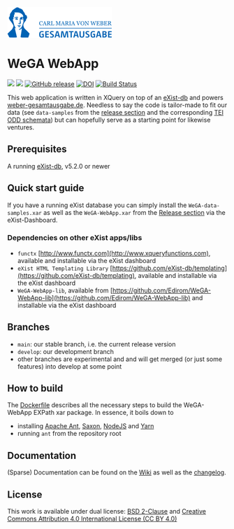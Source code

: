 <a href="https://weber-gesamtausgabe.de/">
  <picture>
    <source media="(prefers-color-scheme: dark)" srcset="https://github.com/Edirom/WeGA-WebApp/raw/develop/resources/img/logo_weber_white.png">
    <source media="(prefers-color-scheme: light)" srcset="https://github.com/Edirom/WeGA-WebApp/raw/develop/resources/img/logo_weber.png">
    <img alt="WeGA Logo" src="https://github.com/Edirom/WeGA-WebApp/raw/develop/resources/img/logo_weber.png">
  </picture>
</a>

# WeGA WebApp

[![](https://img.shields.io/badge/license-BSD2-green.svg)](https://github.com/Edirom/WeGA-WebApp/blob/develop/LICENSE)
[![](https://img.shields.io/badge/license-CC--BY--4.0-green.svg)](https://github.com/Edirom/WeGA-WebApp/blob/develop/LICENSE)
[![GitHub release](https://img.shields.io/github/release/edirom/WeGA-WebApp.svg)](https://github.com/Edirom/WeGA-WebApp/releases)
[![DOI](https://zenodo.org/badge/7872550.svg)](https://zenodo.org/badge/latestdoi/7872550)
[![Build Status](https://github.com/Edirom/WeGA-WebApp/actions/workflows/docker-testing.yml/badge.svg)](https://github.com/Edirom/WeGA-WebApp/actions/workflows/docker-testing.yml)

This web application is written in XQuery on top of an [eXist-db](http://exist-db.org) and powers [weber-gesamtausgabe.de](https://weber-gesamtausgabe.de). Needless to say the code is tailor-made to fit our data (see `data-samples` from the [release section](https://github.com/Edirom/WeGA-WebApp/releases) and the corresponding [TEI ODD schemata](https://github.com/Edirom/WeGA-ODD)) but can hopefully serve as a starting point for likewise ventures.


## Prerequisites

A running [eXist-db](http://exist-db.org/), v5.2.0 or newer 


## Quick start guide

If you have a running eXist database you can simply install the `WeGA-data-samples.xar` as well as the `WeGA-WebApp.xar` from the [Release section](https://github.com/Edirom/WeGA-WebApp/releases) via the eXist-Dashboard.


### Dependencies on other eXist apps/libs
* `functx` [http://www.functx.com](http://www.xqueryfunctions.com), available and installable via the eXist dashboard
* `eXist HTML Templating Library` [https://github.com/eXist-db/templating](https://github.com/eXist-db/templating), available and installable via the eXist dashboard
* `WeGA-WebApp-lib`, available from [https://github.com/Edirom/WeGA-WebApp-lib](https://github.com/Edirom/WeGA-WebApp-lib) and installable via the eXist dashboard


## Branches

* `main`: our stable branch, i.e. the current release version
* `develop`: our development branch
* other branches are experimental and and will get merged (or just some features) into develop at some point


## How to build

The 
[Dockerfile](https://github.com/Edirom/WeGA-WebApp/blob/develop/Dockerfile) describes all the necessary steps to build the WeGA-WebApp EXPath xar package. In essence, it boils down to 

* installing [Apache Ant](https://ant.apache.org), [Saxon](https://www.saxonica.com), [NodeJS](https://www.npmjs.com) and [Yarn](https://yarnpkg.com)
* running `ant` from the repository root


## Documentation

(Sparse) Documentation can be found on the [Wiki](https://github.com/Edirom/WeGA-WebApp/wiki) as well as the [changelog](https://github.com/Edirom/WeGA-WebApp/wiki/Changelog).


## License

This work is available under dual license: [BSD 2-Clause](http://opensource.org/licenses/BSD-2-Clause) and [Creative Commons Attribution 4.0 International License (CC BY 4.0)](https://creativecommons.org/licenses/by/4.0/)
